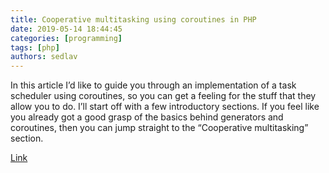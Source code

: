 ```yaml
---
title: Cooperative multitasking using coroutines in PHP
date: 2019-05-14 18:44:45
categories: [programming]
tags: [php]
authors: sedlav
---
```


In this article I’d like to guide you through an implementation of a task scheduler using coroutines, so you can get a feeling for the stuff that they allow you to do. I’ll start off with a few introductory sections. If you feel like you already got a good grasp of the basics behind generators and coroutines, then you can jump straight to the “Cooperative multitasking” section.

[Link](https://nikic.github.io/2012/12/22/Cooperative-multitasking-using-coroutines-in-PHP.html)
